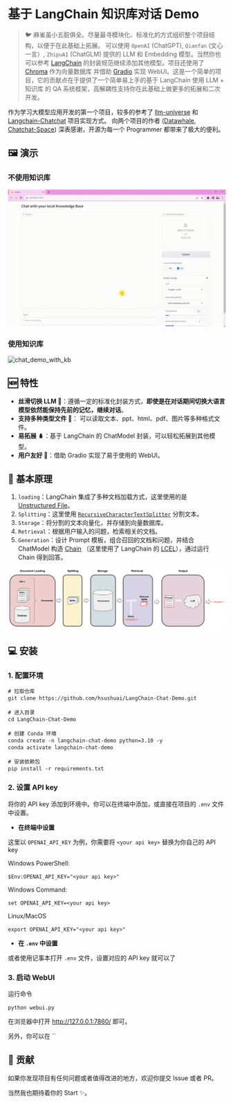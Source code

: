 # 基于 LangChain 知识库对话 Demo

> 🐦 麻雀虽小五脏俱全。尽量最寻模块化、标准化的方式组织整个项目结构，以便于在此基础上拓展。
> 可以使用 `OpenAI` (ChatGPT), `Qianfan` (文心一言）, `ZhipuAI` (ChatGLM) 提供的
> LLM 和 Embedding 模型。当然你也可以参考 [LangChain](https://github.com/langchain-ai/langchain) 
> 的封装规范继续添加其他模型。项目还使用了 [Chroma](https://docs.trychroma.com/getting-started) 作为向量数据库
> 并借助 [Gradio](https://www.gradio.app/) 实现 WebUI。这是一个简单的项目，它的贡献点在于提供了一个简单易上手的基于
> LangChain 使用 LLM + 知识库 的 QA 系统框架，高解耦性支持你在此基础上做更多的拓展和二次开发。

作为学习大模型应用开发的第一个项目，较多的参考了 [llm-universe](https://github.com/datawhalechina/llm-universe/tree/main)
和 [Langchain-Chatchat](https://github.com/chatchat-space/Langchain-Chatchat) 项目实现方式。
向两个项目的作者 ([Datawhale](https://github.com/datawhalechina), [
Chatchat-Space](https://github.com/chatchat-space)) 深表感谢，开源为每一个 Programmer 都带来了极大的便利。

## 🖼️ 演示

### 不使用知识库

![chat_demo_without_kb](misc/chat_demo_without_kb.gif "不使用知识库")

### 使用知识库

![chat_demo_with_kb](misc/chat_demo_with_kb.gif "使用知识库")

## 🆕 特性

- **丝滑切换 LLM 🤖**：遵循一定的标准化封装方式，**即使是在对话期间切换大语言模型依然能保持先前的记忆，继续对话**。
- **支持多种类型文件 📄**： 可以读取文本、ppt、html、pdf、图片等多种格式文件。
- **易拓展 🪆**：基于 LangChain 的 ChatModel 封装，可以轻松拓展到其他模型。
- **用户友好 🙆**：借助 Gradio 实现了易于使用的 WebUI。

## 📐 基本原理

1. `loading`：LangChain 集成了多种文档加载方式，这里使用的是 [Unstructured File](https://python.langchain.com/docs/integrations/document_loaders/unstructured_file)。
2. `Splitting`：这里使用 [`RecursiveCharacterTextSplitter`](https://python.langchain.com/docs/modules/data_connection/document_transformers/text_splitters/recursive_text_splitter) 分割文本。
3. `Storage`：将分割的文本向量化，并存储到向量数据库。
4. `Retrieval`：根据用户输入的问题，检索相关的文档。
5. `Generation`：设计 Prompt 模板，组合召回的文档和问题，并结合 ChatModel 构造 [Chain](https://python.langchain.com/docs/modules/chains/) （这里使用了 LangChain 的 [LCEL](https://python.langchain.com/docs/expression_language/)），通过运行 Chain 得到回答。

![qa_flow](misc/qa_flow.jpeg)

## 💻 安装

### 1. 配置环境

```shell
# 拉取仓库
git clone https://github.com/hsushuai/LangChain-Chat-Demo.git

# 进入目录
cd LangChain-Chat-Demo

# 创建 Conda 环境
conda create -n langchain-chat-demo python=3.10 -y
conda activate langchain-chat-demo

# 安装依赖包
pip install -r requirements.txt
```

### 2. 设置 API key

将你的 API key 添加到环境中。你可以在终端中添加，或直接在项目的 `.env` 文件中设置。

- **在终端中设置**

这里以 `OPENAI_API_KEY` 为例，你需要将 `<your api key>` 替换为你自己的 API key

Windows PowerShell:

```shell
$Env:OPENAI_API_KEY="<your api key>"
```
  
Windows Command:
  
```
set OPENAI_API_KEY=<your api key>
```

Linux/MacOS
    
```shell
export OPENAI_API_KEY="<your api key>"
```

- **在 `.env` 中设置**

或者使用记事本打开 `.env` 文件，设置对应的 API key 就可以了

### 3. 启动 WebUI

运行命令

```shell
python webui.py
```

在浏览器中打开 http://127.0.0.1:7860/ 即可。

另外，你可以在 ``

## 🙌 贡献

如果你发现项目有任何问题或者值得改进的地方，欢迎你提交 Issue 或者 PR。

当然我也期待着你的 Start ✨。
